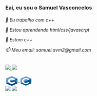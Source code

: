 ### Eai, eu sou o Samuel Vasconcelos 
<div>
<h6>
<p>🔭 Eu trabalho com c++</p>
<p>🌱 Estou aprendendo html/css/javascrpt</p>
<p>👯 Estom c++</p>
<p>📫 Meu email: samuel.avm2@gmail.com</p>
  </h6>
  </div>
<div>
  <a href = "https://github.com/samucavm2">
    <img height= "180em" src="https://github-readme-stats.vercel.app/api?username=samucavm2&show_icons-true&theme-draculak&include_all_commits=true&count_private-true"/>
    <img height= "130em" src="https://github-readme-stats.vercel.app/api/top-langs/?username=samucavm2&layout=compact&lang_count=168theme=dracula"/>
</div>

<div style="display: inline_block"><br>
  <img align="center" alt="Rafa-Js" height="30" width="40" 
src="https://raw.githubusercontent.com/devicons/devicon/master/icons/cplusplus/cplusplus-original.svg">
  <img align="center" alt="Rafa-Csharp" height="30" width="40" src="https://raw.githubusercontent.com/devicons/devicon/master/icons/c/c-original.svg">

</div>
<div> 
  <a href="https://instagram.com/samucavm" target="_blank"><img src="https://img.shields.io/badge/-Instagram-%23E4405F?style=for-the-badge&logo=instagram&logoColor=white" target="_blank"></a>
  <a href="https://www.linkedin.com/in/samuel-vasconcelos-54a6681a7?utm_source=share&utm_campaign=share_via&utm_content=profile&utm_medium=android_app" target="_blank"><img src="https://img.shields.io/badge/-LinkedIn-%230077B5?style=for-the-badge&logo=linkedin&logoColor=white" target="_blank"></a> 
  
</div>
